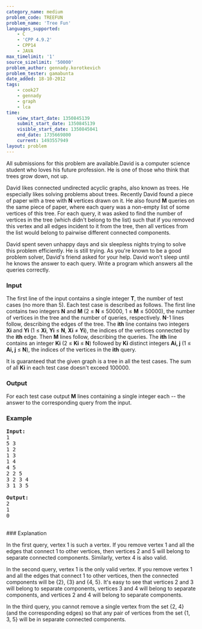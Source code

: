 ```yaml
---
category_name: medium
problem_code: TREEFUN
problem_name: 'Tree Fun'
languages_supported:
    - C
    - 'CPP 4.9.2'
    - CPP14
    - JAVA
max_timelimit: '1'
source_sizelimit: '50000'
problem_author: gennady.korotkevich
problem_tester: gamabunta
date_added: 18-10-2012
tags:
    - cook27
    - gennady
    - graph
    - lca
time:
    view_start_date: 1350845139
    submit_start_date: 1350845139
    visible_start_date: 1350845041
    end_date: 1735669800
    current: 1493557949
layout: problem
---
```

All submissions for this problem are available.David is a computer science student who loves his future profession. He is one of those who think that trees grow down, not up.

David likes connected undirected acyclic graphs, also known as trees. He especially likes solving problems about trees. Recently David found a piece of paper with a tree with **N** vertices drawn on it. He also found **M** queries on the same piece of paper, where each query was a non-empty list of some vertices of this tree. For each query, it was asked to find the number of vertices in the tree (which didn't belong to the list) such that if you removed this vertex and all edges incident to it from the tree, then all vertices from the list would belong to pairwise different connected components.

David spent seven unhappy days and six sleepless nights trying to solve this problem efficiently. He is still trying. As you're known to be a good problem solver, David's friend asked for your help. David won't sleep until he knows the answer to each query. Write a program which answers all the queries correctly.

### Input

The first line of the input contains a single integer **T**, the number of test cases (no more than 5). Each test case is described as follows. The first line contains two integers **N** and **M** (2 ≤ **N** ≤ 50000, 1 ≤ **M** ≤ 50000), the number of vertices in the tree and the number of queries, respectively. **N**-1 lines follow, describing the edges of the tree. The **ith** line contains two integers **Xi** and **Yi** (1 ≤ **Xi**, **Yi** ≤ **N**, **Xi** ≠ **Yi**), the indices of the vertices connected by the **ith** edge. Then **M** lines follow, describing the queries. The **ith** line contains an integer **Ki** (2 ≤ **Ki** ≤ **N**) followed by **Ki** distinct integers **Ai, j** (1 ≤ **Ai, j** ≤ **N**), the indices of the vertices in the **ith** query.

It is guaranteed that the given graph is a tree in all the test cases. The sum of all **Ki** in each test case doesn't exceed 100000.

### Output

For each test case output **M** lines containing a single integer each -- the answer to the corresponding query from the input.

### Example

<pre>
<b>Input:</b>
1
5 3
1 2
1 3
1 4
4 5
2 2 5
3 2 3 4
3 1 3 5

<b>Output:</b>
2
1
0

</pre>### Explanation
In the first query, vertex 1 is such a vertex. If you remove vertex 1 and all the edges that connect 1 to other vertices, then vertices 2 and 5 will belong to separate connected components. Similarly, vertex 4 is also valid.

In the second query, vertex 1 is the only valid vertex. If you remove vertex 1 and all the edges that connect 1 to other vertices, then the connected components will be {2}, {3} and {4, 5}. It's easy to see that vertices 2 and 3 will belong to separate components, vertices 3 and 4 will belong to separate components, and vertices 2 and 4 will belong to separate components.

In the third query, you cannot remove a single vertex from the set {2, 4} (and the corresponding edges) so that any pair of vertices from the set {1, 3, 5} will be in separate connected components.
